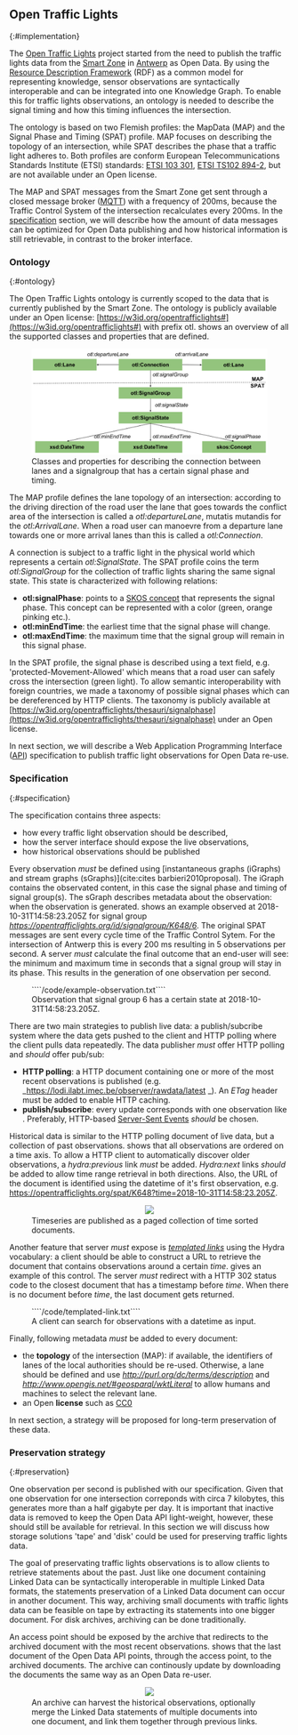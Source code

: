 ## Open Traffic Lights
{:#implementation}

The [Open Traffic Lights](https://opentrafficlights.org) project started from the need to publish the traffic lights data from the [Smart Zone](https://www.imeccityofthings.be/nl/smart-zone) in [Antwerp](https://www.openstreetmap.org/#map=19/51.21205/4.39717) as Open Data. By using the [Resource Description Framework]() (RDF) as a common model for representing knowledge, sensor observations are syntactically interoperable and can be integrated into one Knowledge Graph. To enable this for traffic lights observations, an ontology is needed to describe the signal timing and how this timing influences the intersection.

The ontology is based on two Flemish profiles: the MapData (MAP) and the Signal Phase and Timing (SPAT) profile. MAP focuses on describing the topology of an intersection, while SPAT describes the phase that a traffic light adheres to. Both profiles are conform European Telecommunications Standards Institute (ETSI) standards: [ETSI 103 301](https://www.etsi.org/deliver/etsi_ts/103300_103399/103301/01.01.01_60/ts_103301v010101p.pdf), [ETSI TS102 894-2](https://www.etsi.org/deliver/etsi_ts/102800_102899/10289402/01.01.01_60/ts_10289402v010101p.pdf), but are not available under an Open license. 

The MAP and SPAT messages from the Smart Zone get sent through a closed message broker ([MQTT](https://mosquitto.org/)) with a frequency of 200ms, because the Traffic Control System of the intersection recalculates every 200ms. In the [specification](#Specification) section, we will describe how the amount of data messages can be optimized for Open Data publishing and how historical information is still retrievable, in contrast to the broker interface.

### Ontology
 {:#ontology}

The Open Traffic Lights ontology is currently scoped to the data that is currently published by the Smart Zone. The ontology is publicly available under an Open license: [https://w3id.org/opentrafficlights#](https://w3id.org/opentrafficlights#) with prefix otl. [](#otl-ontology) shows an overview of all the supported classes and properties that are defined.

<figure id="otl-ontology">
<center>
<img src="img/otl-ontology.svg">
</center>
<figcaption markdown="block">
Classes and properties for describing the connection between lanes and a signalgroup that has a certain signal phase and timing.
</figcaption>
</figure>

The MAP profile defines the lane topology of an intersection: according to the driving direction of the road user the lane that goes towards the conflict area of the intersection is called a _otl:departureLane_, mutatis mutandis for the _otl:ArrivalLane_. When a road user can manoevre from a departure lane towards one or more arrival lanes than this is called a _otl:Connection_. 

A connection is subject to a traffic light in the physical world which represents a certain _otl:SignalState_. The SPAT profile coins the term _otl:SignalGroup_ for the collection of traffic lights sharing the same signal state. This state is characterized with following relations:

* **otl:signalPhase**: points to a [SKOS concept](http://www.w3.org/2004/02/skos/core#Concept
) that represents the signal phase. This concept can be represented with a color (green, orange pinking etc.).
* **otl:minEndTime**: the earliest time that the signal phase will change. 
* **otl:maxEndTime**: the maximum time that the signal group will remain in this signal phase.

In the SPAT profile, the signal phase is described using a text field, e.g. 'protected-Movement-Allowed' which means that a road user can safely cross the intersection (green light). To allow semantic interoperability with foreign countries, we made a taxonomy of possible signal phases which can be dereferenced by HTTP clients. The taxonomy is publicly available at [https://w3id.org/opentrafficlights/thesauri/signalphase](https://w3id.org/opentrafficlights/thesauri/signalphase) under an Open license.

In next section, we will describe a Web Application Programming Interface ([API](https://en.wikipedia.org/wiki/Application_programming_interface)) specification to publish traffic light observations for Open Data re-use. 

### Specification
{:#specification}

The specification contains three aspects:

* how every traffic light observation should be described,
* how the server interface should expose the live observations,
* how historical observations should be published

Every observation _must_ be defined using [instantaneous graphs (iGraphs) and stream graphs (sGraphs)](cite:cites barbieri2010proposal). The iGraph contains the observated content, in this case the signal phase and timing of signal group(s). The sGraph describes metadata about the observation: when the observation is generated. [](#example-observation) shows an example observed at 2018-10-31T14:58:23.205Z for signal group *https://opentrafficlights.org/id/signalgroup/K648/6*. 
The original SPAT messages are sent every cycle time of the Traffic Control Sytem. For the intersection of Antwerp this is every 200 ms resulting in 5 observations per second. A server _must_ calculate the final outcome that an end-user will see: the minimum and maximum time in seconds that a signal group will stay in its phase. This results in the generation of one observation per second.

<figure id="example-observation" class="listing">
````/code/example-observation.txt````
<figcaption markdown="block">
Observation that signal group 6 has a certain state at 2018-10-31T14:58:23.205Z.
</figcaption>
</figure>

There are two main strategies to publish live data: a publish/subcribe system where the data gets pushed to the client and HTTP polling where the client pulls data repeatedly. 
The data publisher _must_ offer HTTP polling and _should_ offer pub/sub:

* **HTTP polling**: a HTTP document containing one or more of the most recent observations is published (e.g. _https://lodi.ilabt.imec.be/observer/rawdata/latest _). An _ETag_ header must be added to enable HTTP caching.
* **publish/subscribe**: every update corresponds with one observation like [](example-observation). Preferably, HTTP-based [Server-Sent Events](https://developer.mozilla.org/en-US/docs/Web/API/Server-sent_events/Using_server-sent_events) _should_ be chosen.

Historical data is similar to the HTTP polling document of live data, but a collection of past observations. [](#timeseries) shows that all observations are ordered on a time axis. To allow a HTTP client to automatically discover older observations, a _hydra:previous_ link _must_ be added. _Hydra:next_ links _should_ be added to allow time range retrieval in both directions. Also, the URL of the document is identified using the datetime of it's first observation, e.g. https://opentrafficlights.org/spat/K648?time=2018-10-31T14:58:23.205Z.

<figure id="timeseries">
<center>
<img src="img/timeseries.svg">
</center>
<figcaption markdown="block">
Timeseries are published as a paged collection of time sorted documents. 
</figcaption>
</figure>

Another feature that server _must_ expose is *[templated links](https://www.hydra-cg.com/spec/latest/core/#templated-links)* using the Hydra vocabulary: a client should be able to construct a URL to retrieve the document that contains observations around a certain *time*. [](#templated-link) gives an example of this control. The server _must_ redirect with a HTTP 302 status code to the closest document that has a timestamp before *time*. When there is no document before *time*, the last document gets returned.

<figure id="templated-link" class="listing">
````/code/templated-link.txt````
<figcaption markdown="block">
A client can search for observations with a datetime as input.
</figcaption>
</figure>

Finally, following metadata _must_ be added to every document:

* the **topology** of the intersection (MAP): if available, the identifiers of lanes of the local authorities should be re-used. Otherwise, a lane should be defined and use _http://purl.org/dc/terms/description_ and _http://www.opengis.net/#geosparql/wktLiteral_ to allow humans and machines to select the relevant lane.
* an Open **license** such as [CC0](https://creativecommons.org/publicdomain/zero/1.0/)

<!-- Linked Data Fragments? -->

In next section, a strategy will be proposed for long-term preservation of these data.

### Preservation strategy
{:#preservation}

One observation per second is published with our specification. Given that one observation for one intersection correponds with circa 7 kilobytes, this generates more than a half gigabyte per day. It is important that inactive data is removed to keep the Open Data API light-weight, however, these should still be available for retrieval.
In this section we will discuss how storage solutions 'tape' and 'disk' could be used for preserving traffic lights data. 

The goal of preservating traffic lights observations is to allow clients to retrieve statements about the past. Just like one document containing Linked Data can be syntactically interoperable in multiple Linked Data formats, the statements preservation of a Linked Data document can occur in another document. This way, archiving small documents with traffic lights data can be feasible on tape by extracting its statements into one bigger document. For disk archives, archiving can be done traditionally.

An access point should be exposed by the archive that redirects to the archived document with the most recent observations. [](#timeseries-archive) shows that the last document of the Open Data API points, through the access point, to the archived documents. The archive can continously update by downloading the documents the same way as an Open Data re-user.

<figure id="timeseries-archive">
<center>
<img src="img/timeseries-archive.svg">
</center>
<figcaption markdown="block">
An archive can harvest the historical observations, optionally merge the Linked Data statements of multiple documents into one document, and link them together through previous links.
</figcaption>
</figure>




